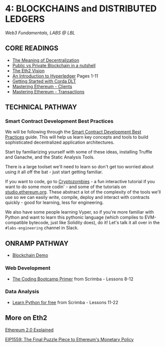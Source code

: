 # 4: BLOCKCHAINS and DISTRIBUTED LEDGERS

_Web3 Fundamentals, LABS @ LBL_

## CORE READINGS

- [The Meaning of Decentralization](https://medium.com/@VitalikButerin/the-meaning-of-decentralization-a0c92b76a274)
- [Public vs Private Blockchain in a nutshell](https://medium.com/coinmonks/public-vs-private-blockchain-in-a-nutshell-c9fe284fa39f)
- [The Eth2 Vision](https://ethereum.org/en/eth2/vision/)
- [An Introduction to Hyperledger](https://www.hyperledger.org/wp-content/uploads/2018/08/HL_Whitepaper_IntroductiontoHyperledger.pdf) Pages 1-11
- [Getting Started with Corda DLT](https://blog.accubits.com/corda-dlt-a-simple-introduction/)
- [Mastering Ethereum - Clients](https://github.com/ethereumbook/ethereumbook/blob/develop/03clients.asciidoc)
- [Mastering Ethereum - Transactions](https://github.com/ethereumbook/ethereumbook/blob/develop/06transactions.asciidoc)

## TECHNICAL PATHWAY

### Smart Contract Development Best Practices

We will be following through the [Smart Contract Development Best Practices](https://yos.io/2019/11/10/smart-contract-development-best-practices/#use-a-development-environment) guide. This will help us learn key concepts and tools to build sophisticated decentralized application architectures. 

Start by familiarizing yourself with some of these ideas, installing Truffle and Ganache, and the Static Analysis Tools. 

There is a large toolset we'll need to learn so don't get too worried about using it all off the bat - just start getting familiar. 

If you want to code, go to [Cryptozombies](https://cryptozombies.io/) - a fun interactive tutorial if you want to do some more codin' - and some of the tutorials on [studio.ethereum.org](https://studio.ethereum.org/). These abstract a lot of the complexity of the tools we'll use so we can easily write, compile, deploy and interact with contracts quickly - good for learning, less for engineering. 

We also have some people learning Vyper, so if you're more familiar with Python and want to learn this pythonic language (which compiles to EVM-compatible bytecode, just like Solidity does), do it! Let's talk it all over in the `#labs-engineering` channel in Slack.

## ONRAMP PATHWAY

- [Blockchain Demo](https://andersbrownworth.com/blockchain/)

### Web Development

- [The Coding Bootcamp Primer](https://scrimba.com/learn/bootcampprimer) from Scrimba -  Lessons 8-12

### Data Analysis

- [Learn Python for free](https://scrimba.com/learn/python) from Scrimba - Lessons 11-22

## More on Eth2

[Ethereum 2.0 Explained](https://medium.com/interdax/ethereum-2-0-explainer-e996ac7dc006)

[EIP1559: The Final Puzzle Piece to Ethereum's Monetary Policy](https://medium.com/@TrustlessState/eip-1559-the-final-puzzle-piece-to-ethereums-monetary-policy-58802ab28a27)